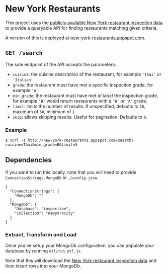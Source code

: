 # New York Restaurants

This project uses the [publicly available New York restaurant inspection data][nyc-restaurants-csv] to provide a queryable API for finding restaurants matching given criteria.

A version of this is deployed at [new-york-restaurants.appspot.com][production-url].

## `GET /search`

The sole endpoint of the API accepts the parameters:

* `cuisine`: the cuisine description of the restaurant, for example `'Thai'` or `'Italian'`
* `grade`: the restaurant must have met a specific inspection grade, for example `'A'`.
* `min_grade`: the restaurant must have met _at least_ the inspection grade, for example `'B'` would return restaurants with a `'B'` _or_ `'A'` grade.
* `limit`: limits the number of results. If unspecified, defaults to `10`, maximum of `50`, minimum of `1`.
* `skip`: allows skipping results. Useful for pagination. Defaults to `0`.

### Example

```
$ curl -s http://new-york-restaurants.appspot.com/search?cuisine=Thai&min_grade=B&limit=5
```

## Dependencies

If you want to run this locally, note that you will need to provide `ConnectionStrings.MongoDb` in `./config.json`.

```
{
  "ConnectionStrings": {
    "MongoDb": ""
  },
  "MongoDb": {
    "Database": "inspection",
    "Collection": "newyorkcity"
  }
}
```

### Extract, Transform and Load

Once you've setup your MongoDb configuration, you can populate your database by running `etl/run_etl.js`.

Note that this will download the [New York restaurant inspection data][nyc-restaurants-csv] and then insert rows into your MongoDb.

[nyc-restaurants-csv]: https://data.cityofnewyork.us/api/views/43nn-pn8j/rows.csv?accessType=DOWNLOAD "City of New York Restaurant Inspections (~158MB)"
[production-url]: http://new-york-restaurants.appspot.com "New York Restaurants API"
